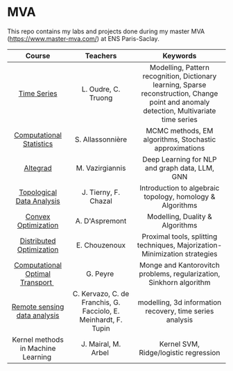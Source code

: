 # MVA

This repo contains my labs and projects done during my master MVA (https://www.master-mva.com/) at ENS Paris-Saclay.

| Course | Teachers | Keywords |
|:------:|:-------:|:-------:|
|<a href="http://www.laurentoudre.fr/ast.html"> Time Series </a>| L. Oudre, C. Truong | Modelling, Pattern recognition, Dictionary learning, Sparse reconstruction, Change point and anomaly detection, Multivariate time series |
|<a href="https://www.master-mva.com/cours/computational-statistics/"> Computational Statistics </a> | S. Allassonnière | MCMC methods, EM algorithms, Stochastic approximations |
|<a href="https://www.master-mva.com/cours/cat-advanced-learning-for-text-and-graph-data-altegrad/"> Altegrad </a> | M. Vazirgiannis| Deep Learning for NLP and graph data, LLM, GNN |
|<a href="https://julien-tierny.github.io/topologicalDataAnalysisClass.html"> Topological Data Analysis </a> |J. Tierny, F. Chazal | Introduction to algebraic topology, homology & Algorithms |
|<a href="https://www.di.ens.fr/~aspremon/OptConvexeM2.html">Convex Optimization </a> | A. D'Aspremont | Modelling, Duality & Algorithms |
|<a href="https://pages.saclay.inria.fr/emilie.chouzenoux/ECP/index.htm"> Distributed Optimization </a> | E. Chouzenoux | Proximal tools, splitting techniques, Majorization-Minimization strategies |
|<a href="http://www.gpeyre.com/teaching/"> Computational Optimal Transport </a> | G. Peyre | Monge and Kantorovitch problems, regularization, Sinkhorn algorithm |
|<a href="https://mvaisat.wp.imt.fr/"> Remote sensing data analysis </a> | C. Kervazo, C. de Franchis, G. Facciolo, E. Meinhardt, F. Tupin| modelling, 3d information recovery, time series analysis  |
| Kernel methods in Machine Learning | J. Mairal, M. Arbel | Kernel SVM, Ridge/logistic regression |

